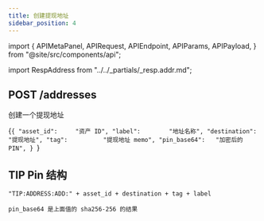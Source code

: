 ```yaml
---
title: 创建提现地址
sidebar_position: 4
---
```


import {
  APIMetaPanel,
  APIRequest,
  APIEndpoint,
  APIParams,
  APIPayload,
} from "@site/src/components/api";

import RespAddress from "../../_partials/_resp.addr.md";

## POST /addresses

创建一个提现地址

<APIEndpoint url="/addresses" />

<APIMetaPanel scope="Authorized" scopeNote="" />

<APIPayload>{`{
  "asset_id":     "资产 ID",
  "label":        "地址名称",
  "destination":  "提现地址",
  "tag":          "提现地址 memo",
  "pin_base64":   "加密后的 PIN",
}
`}</APIPayload>

## TIP Pin 结构

```
"TIP:ADDRESS:ADD:" + asset_id + destination + tag + label

pin_base64 是上面值的 sha256-256 的结果
```

<APIRequest
  title="Create an ETH address"
  method="POST"
  url='/addresses --data &apos;{"asset_id":"43d61dcd-e413-450d-80b8-101d5e903357","label":"Jason ETH Address","pin":"nRF5OyFmO4REG6lcPk1jwKDJrENim791uLe+HH0g7EwQHXK9FgCMJl5RDKbeCNDW","destination":"0x86fa049857e0209aa7d9e616f7eb3b3b78ecfdb0", "tag": "", "label": ""}&apos;'
/>

<RespAddress />
